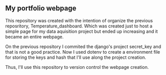 ## My portfolio webpage

This repository was created with the intention of organize the previous reposritory, Temperature_dashboard. Which was created just to host a simple page for my data aquisition project but ended up increasing and it became an entire webpage.

On the previous repository I commited the django's project secret_key and that is not a good practice. Now I used dotenv to create a environment file for storing the keys and hash that I'll use along the project creation.

Thus, I'll use this repository to version control the webpage creation. 